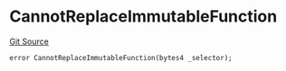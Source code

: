 # CannotReplaceImmutableFunction
[Git Source](https://github.com/thrackle-io/tron/blob/263e499d66345014a4fa5059735434da59124980/src/client/token/handler/diamond/HandlerDiamondLib.sol)


```solidity
error CannotReplaceImmutableFunction(bytes4 _selector);
```

